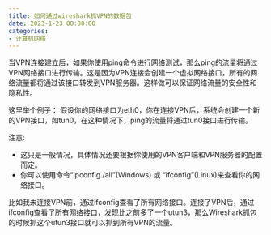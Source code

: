 ```yaml
---
title: 如何通过wireshark抓VPN的数据包
date: 2023-1-23 00:00:00
categories:
- 计算机网络
---
```

当VPN连接建立后，如果你使用ping命令进行网络测试，那么ping的流量将通过VPN网络接口进行传输。这是因为VPN连接会创建一个虚拟网络接口，所有的网络流量都将通过该接口转发到VPN服务器。这样做可以保证网络流量的安全性和隐私性。

这里举个例子： 假设你的网络接口为eth0，你在连接VPN后，系统会创建一个新的VPN接口，如tun0，在这种情况下，ping的流量将通过tun0接口进行传输。

注意:

- 这只是一般情况，具体情况还要根据你使用的VPN客户端和VPN服务器的配置而定。
- 你可以使用命令“ipconfig /all”(Windows) 或 “ifconfig”(Linux)来查看你的网络接口。

比如我未连接VPN前，通过ifconfig查看了所有网络接口。连接了VPN后，通过ifconfig查看了所有网络接口，发现比之前多了一个utun3，那么Wireshark抓包的时候抓这个utun3接口就可以抓到所有VPN的流量。
